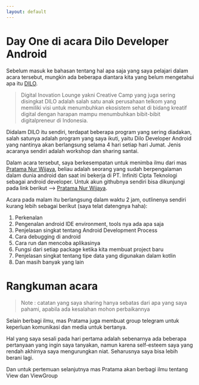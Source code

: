 ```yaml
---
layout: default
---
```


# Day One di acara Dilo Developer Android

Sebelum masuk ke bahasan tentang hal apa saja yang saya pelajari dalam acara tersebut, mungkin ada beberapa diantara kita yang belum mengetahui apa itu [DILO](http://dilo.id). 

> Digital Inovation Lounge yakni Creative Camp yang juga sering disingkat DILO adalah salah satu anak perusahaan telkom yang memiliki visi untuk menumbuhkan ekosistem sehat di bidang kreatif digital dengan harapan mampu menumbuhkan bibit-bibit digitalpreneur di Indonesia. 

Didalam DILO itu sendiri, terdapat beberapa program yang sering diadakan, salah satunya adalah program yang saya ikuti, yaitu Dilo Developer Android yang nantinya akan berlangsung selama 4 hari setiap hari Jumat. Jenis acaranya sendiri adalah workshop dan sharing santai.


Dalam acara tersebut, saya berkesempatan untuk menimba ilmu dari mas [Pratama Nur Wijaya](https://id.linkedin.com/in/pratamawijaya), beliau adalah seorang yang sudah berpengalaman dalam dunia android dan saat ini bekerja di PT. Infiniti Cipta Teknologi sebagai android developer. Untuk akun githubnya sendiri bisa dikunjungi pada link berikut --> [Pratama Nur Wijaya](http://github.com/pratamawijaya).

Acara pada malam itu berlangsung dalam waktu 2 jam, outlinenya sendiri kurang lebih sebagai berikut (saya telat datengnya haha):
1. Perkenalan
2. Pengenalan android IDE environment, tools nya ada apa saja
3. Penjelasan singkat tentang Android Development Process
4. Cara debugging di android
5. Cara run dan mencoba aplikasinya
6. Fungsi dari setiap package ketika kita membuat project baru
7. Penjelasan singkat tentang tipe data yang digunakan dalam kotlin
8. Dan masih banyak yang lain

# Rangkuman acara

> Note : catatan yang saya sharing hanya sebatas dari apa yang saya pahami, apabila ada kesalahan mohon perbaikannya



Selain berbagi ilmu, mas Pratama juga membuat group telegram untuk keperluan komunikasi dan media untuk bertanya.

Hal yang saya sesali pada hari pertama adalah sebenarnya ada beberapa pertanyaan yang ingin saya tanyakan, namun karena self-esteem saya yang rendah akhirnya saya mengurungkan niat. Seharusnya saya bisa lebih berani lagi.


Dan untuk pertemuan selanjutnya mas Pratama akan berbagi ilmu tentang View dan ViewGroup



